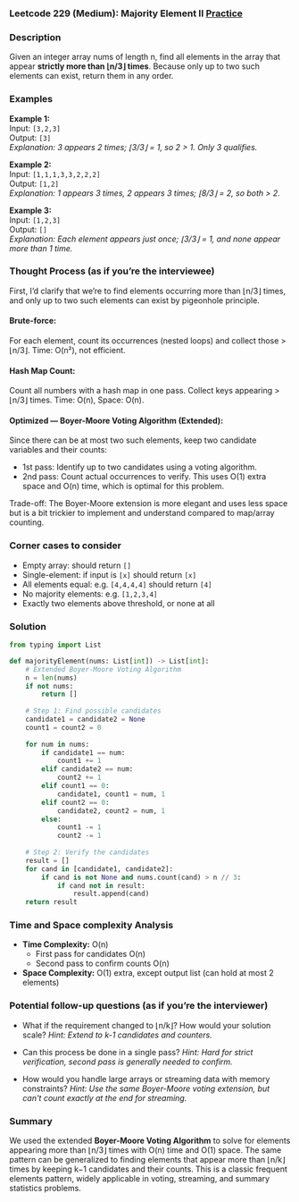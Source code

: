 ### Leetcode 229 (Medium): Majority Element II [Practice](https://leetcode.com/problems/majority-element-ii)

### Description  
Given an integer array nums of length n, find all elements in the array that appear **strictly more than ⌊n/3⌋ times**. Because only up to two such elements can exist, return them in any order.

### Examples  

**Example 1:**  
Input: `[3,2,3]`  
Output: `[3]`  
*Explanation: 3 appears 2 times; ⌊3/3⌋ = 1, so 2 > 1. Only 3 qualifies.*

**Example 2:**  
Input: `[1,1,1,3,3,2,2,2]`  
Output: `[1,2]`  
*Explanation: 1 appears 3 times, 2 appears 3 times; ⌊8/3⌋ = 2, so both > 2.*

**Example 3:**  
Input: `[1,2,3]`  
Output: `[]`  
*Explanation: Each element appears just once; ⌊3/3⌋ = 1, and none appear more than 1 time.*

### Thought Process (as if you’re the interviewee)  
First, I’d clarify that we’re to find elements occurring more than ⌊n/3⌋ times, and only up to two such elements can exist by pigeonhole principle.

#### Brute-force:  
For each element, count its occurrences (nested loops) and collect those > ⌊n/3⌋. Time: O(n²), not efficient.

#### Hash Map Count:  
Count all numbers with a hash map in one pass. Collect keys appearing > ⌊n/3⌋ times. Time: O(n), Space: O(n).

#### Optimized — Boyer-Moore Voting Algorithm (Extended):  
Since there can be at most two such elements, keep two candidate variables and their counts:
- 1st pass: Identify up to two candidates using a voting algorithm.
- 2nd pass: Count actual occurrences to verify.
This uses O(1) extra space and O(n) time, which is optimal for this problem.

Trade-off: The Boyer-Moore extension is more elegant and uses less space but is a bit trickier to implement and understand compared to map/array counting.

### Corner cases to consider  
- Empty array: should return `[]`
- Single-element: if input is `[x]` should return `[x]`
- All elements equal: e.g. `[4,4,4,4]` should return `[4]`
- No majority elements: e.g. `[1,2,3,4]`
- Exactly two elements above threshold, or none at all

### Solution

```python
from typing import List

def majorityElement(nums: List[int]) -> List[int]:
    # Extended Boyer-Moore Voting Algorithm
    n = len(nums)
    if not nums:
        return []
    
    # Step 1: Find possible candidates
    candidate1 = candidate2 = None
    count1 = count2 = 0
    
    for num in nums:
        if candidate1 == num:
            count1 += 1
        elif candidate2 == num:
            count2 += 1
        elif count1 == 0:
            candidate1, count1 = num, 1
        elif count2 == 0:
            candidate2, count2 = num, 1
        else:
            count1 -= 1
            count2 -= 1
    
    # Step 2: Verify the candidates
    result = []
    for cand in [candidate1, candidate2]:
        if cand is not None and nums.count(cand) > n // 3:
            if cand not in result:
                result.append(cand)
    return result
```

### Time and Space complexity Analysis  

- **Time Complexity:** O(n)
  - First pass for candidates O(n)
  - Second pass to confirm counts O(n)
- **Space Complexity:** O(1) extra, except output list (can hold at most 2 elements)

### Potential follow-up questions (as if you’re the interviewer)  

- What if the requirement changed to ⌊n/k⌋? How would your solution scale?
  *Hint: Extend to k-1 candidates and counters.*

- Can this process be done in a single pass?
  *Hint: Hard for strict verification, second pass is generally needed to confirm.*

- How would you handle large arrays or streaming data with memory constraints?
  *Hint: Use the same Boyer-Moore voting extension, but can't count exactly at the end for streaming.*

### Summary
We used the extended **Boyer-Moore Voting Algorithm** to solve for elements appearing more than ⌊n/3⌋ times with O(n) time and O(1) space. The same pattern can be generalized to finding elements that appear more than ⌊n/k⌋ times by keeping k−1 candidates and their counts. This is a classic frequent elements pattern, widely applicable in voting, streaming, and summary statistics problems.